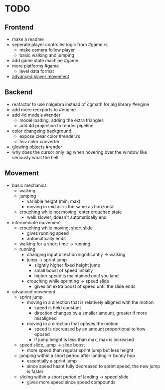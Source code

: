# TODO

## Frontend

- make a readme
- seperate player controller logic from #game.rs
  - make camera follow player
  - basic walking and jumping
- add game state machine #game
- more platforms #game
  - level data format
- [advanced player movement](#movement)

## Backend

- reafactor to use nalgebra instead of cgmath for alg library #engine
- add more reexports to #engine
- add 4d models #render
  - model loading, adding the extra triangles
  - add 4d projection to render pipeline
- color changeing background
  - expose clear color #render.rs
  - hsv color converter
- glowing objects #render
- why does the cursor only lag when hovering over the window like seriously what the hell

## Movement

- basic mechanics
  - walking
  - jumping
    - variable height (min, max)
    - moving in mid air is the same as horizontal
  - crouching while not moving: enter crouched state
    - walk slower, doesn't automatically end
- intermediate movement
  - crouching while moving: short slide
    - gives running speed
    - automatically ends
  - walking for a short time -> running
  - running
    - changing input direction significantly -> walking
    - jump -> sprint jump
      - slightly higher fixed height jump
      - small boost of speed initially
      - higher speed is maintained until you land
    - crouching while sprinting -> speed slide
      - gives an extra boost of speed until the slide ends
- advanced movement
  - sprint jump
    - moving in a direction that is relatively alligned with the motion
      - speed is held constant
      - direction changes by a smaller amount, greater if more misaligned
    - moving in a direction that oposes the motion
      - speed is decreased by an amount proportional to how oposed
      - if jump height is less than max, max is increased
  - speed slide, jump -> slide boost
    - more speed than regular sprint jump but less height
  - jumping within a short period after landing -> bunny hop
    - essentially a sprint jump
    - since speed hasnt fully decreased to sprint speed, the new jump is faster
  - sliding within a short period of landing -> speed slide
    - gives more speed since speed compounds
